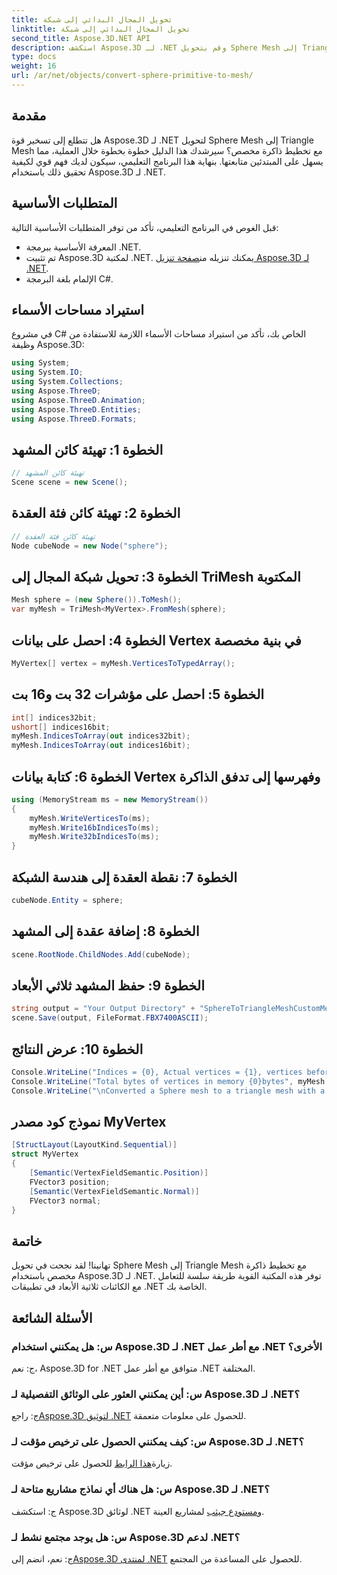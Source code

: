 ```yaml
---
title: تحويل المجال البدائي إلى شبكة
linktitle: تحويل المجال البدائي إلى شبكة
second_title: Aspose.3D.NET API
description: استكشف Aspose.3D لـ .NET وقم بتحويل Sphere Mesh إلى Triangle Mesh بسهولة باستخدام تخطيط ذاكرة مخصص. اتبع دليلنا خطوة بخطوة للتكامل السلس.
type: docs
weight: 16
url: /ar/net/objects/convert-sphere-primitive-to-mesh/
---
```

## مقدمة
هل تتطلع إلى تسخير قوة Aspose.3D لـ .NET لتحويل Sphere Mesh إلى Triangle Mesh مع تخطيط ذاكرة مخصص؟ سيرشدك هذا الدليل خطوة بخطوة خلال العملية، مما يسهل على المبتدئين متابعتها. بنهاية هذا البرنامج التعليمي، سيكون لديك فهم قوي لكيفية تحقيق ذلك باستخدام Aspose.3D لـ .NET.
## المتطلبات الأساسية
قبل الغوص في البرنامج التعليمي، تأكد من توفر المتطلبات الأساسية التالية:
- المعرفة الأساسية ببرمجة .NET.
-  تم تثبيت Aspose.3D لمكتبة .NET. يمكنك تنزيله من[صفحة تنزيل Aspose.3D لـ .NET](https://releases.aspose.com/3d/net/).
- الإلمام بلغة البرمجة C#.
## استيراد مساحات الأسماء
في مشروع C# الخاص بك، تأكد من استيراد مساحات الأسماء اللازمة للاستفادة من وظيفة Aspose.3D:
```csharp
using System;
using System.IO;
using System.Collections;
using Aspose.ThreeD;
using Aspose.ThreeD.Animation;
using Aspose.ThreeD.Entities;
using Aspose.ThreeD.Formats;
```
## الخطوة 1: تهيئة كائن المشهد
```csharp
// تهيئة كائن المشهد
Scene scene = new Scene();
```
## الخطوة 2: تهيئة كائن فئة العقدة
```csharp
// تهيئة كائن فئة العقدة
Node cubeNode = new Node("sphere");
```
## الخطوة 3: تحويل شبكة المجال إلى TriMesh المكتوبة
```csharp
Mesh sphere = (new Sphere()).ToMesh();
var myMesh = TriMesh<MyVertex>.FromMesh(sphere);
```
## الخطوة 4: احصل على بيانات Vertex في بنية مخصصة
```csharp
MyVertex[] vertex = myMesh.VerticesToTypedArray();
```
## الخطوة 5: احصل على مؤشرات 32 بت و16 بت
```csharp
int[] indices32bit;
ushort[] indices16bit;
myMesh.IndicesToArray(out indices32bit);
myMesh.IndicesToArray(out indices16bit);
```
## الخطوة 6: كتابة بيانات Vertex وفهرسها إلى تدفق الذاكرة
```csharp
using (MemoryStream ms = new MemoryStream())
{
    myMesh.WriteVerticesTo(ms);
    myMesh.Write16bIndicesTo(ms);
    myMesh.Write32bIndicesTo(ms);
}
```
## الخطوة 7: نقطة العقدة إلى هندسة الشبكة
```csharp
cubeNode.Entity = sphere;
```
## الخطوة 8: إضافة عقدة إلى المشهد
```csharp
scene.RootNode.ChildNodes.Add(cubeNode);
```
## الخطوة 9: حفظ المشهد ثلاثي الأبعاد
```csharp
string output = "Your Output Directory" + "SphereToTriangleMeshCustomMemoryLayoutScene.fbx";
scene.Save(output, FileFormat.FBX7400ASCII);
```
## الخطوة 10: عرض النتائج
```csharp
Console.WriteLine("Indices = {0}, Actual vertices = {1}, vertices before merging = {2}", myMesh.IndicesCount, myMesh.VerticesCount, myMesh.UnmergedVerticesCount);
Console.WriteLine("Total bytes of vertices in memory {0}bytes", myMesh.VerticesSizeInBytes);
Console.WriteLine("\nConverted a Sphere mesh to a triangle mesh with a custom memory layout of the vertex successfully.\nFile saved at " + output);
```

## نموذج كود مصدر MyVertex
```csharp
[StructLayout(LayoutKind.Sequential)]
struct MyVertex
{
	[Semantic(VertexFieldSemantic.Position)]
	FVector3 position;
	[Semantic(VertexFieldSemantic.Normal)]
	FVector3 normal;
}
```
## خاتمة
تهانينا! لقد نجحت في تحويل Sphere Mesh إلى Triangle Mesh مع تخطيط ذاكرة مخصص باستخدام Aspose.3D لـ .NET. توفر هذه المكتبة القوية طريقة سلسة للتعامل مع الكائنات ثلاثية الأبعاد في تطبيقات .NET الخاصة بك.
## الأسئلة الشائعة
### س: هل يمكنني استخدام Aspose.3D لـ .NET مع أطر عمل .NET الأخرى؟
ج: نعم، Aspose.3D for .NET متوافق مع أطر عمل .NET المختلفة.
### س: أين يمكنني العثور على الوثائق التفصيلية لـ Aspose.3D لـ .NET؟
 ج: راجع[Aspose.3D لتوثيق .NET](https://reference.aspose.com/3d/net/) للحصول على معلومات متعمقة.
### س: كيف يمكنني الحصول على ترخيص مؤقت لـ Aspose.3D لـ .NET؟
 زيارة[هذا الرابط](https://purchase.aspose.com/temporary-license/) للحصول على ترخيص مؤقت.
### س: هل هناك أي نماذج مشاريع متاحة لـ Aspose.3D لـ .NET؟
 ج: استكشف Aspose.3D لوثائق .NET و[مستودع جيثب](https://github.com/aspose-3d/Aspose.3D-for-.NET) لمشاريع العينة.
### س: هل يوجد مجتمع نشط لـ Aspose.3D لدعم .NET؟
 ج: نعم، انضم إلى[Aspose.3D لمنتدى .NET](https://forum.aspose.com/c/3d/18) للحصول على المساعدة من المجتمع.